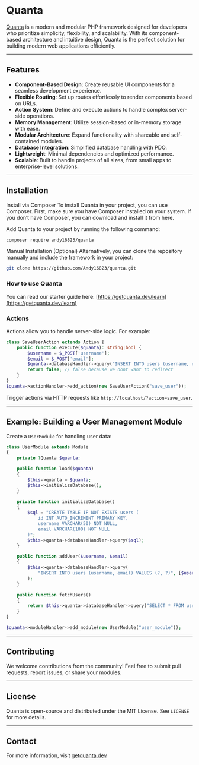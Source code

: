 # Quanta

[Quanta](https://getquanta.dev/) is a modern and modular PHP framework designed for developers who prioritize simplicity, flexibility, and scalability. With its component-based architecture and intuitive design, Quanta is the perfect solution for building modern web applications efficiently.

---

## Features

- **Component-Based Design**: Create reusable UI components for a seamless development experience.
- **Flexible Routing**: Set up routes effortlessly to render components based on URLs.
- **Action System**: Define and execute actions to handle complex server-side operations.
- **Memory Management**: Utilize session-based or in-memory storage with ease.
- **Modular Architecture**: Expand functionality with shareable and self-contained modules.
- **Database Integration**: Simplified database handling with PDO.
- **Lightweight**: Minimal dependencies and optimized performance.
- **Scalable**: Built to handle projects of all sizes, from small apps to enterprise-level solutions.

---

## Installation

Install via Composer
To install Quanta in your project, you can use Composer. First, make sure you have Composer installed on your system. If you don’t have Composer, you can download and install it from here.

Add Quanta to your project by running the following command:

```bash
composer require andy16823/quanta
```

Manual Installation (Optional)
Alternatively, you can clone the repository manually and include the framework in your project:

```bash
git clone https://github.com/Andy16823/quanta.git
```

### How to use Quanta

You can read our starter guide here: [https://getquanta.dev/learn](https://getquanta.dev/learn)

### Actions

Actions allow you to handle server-side logic. For example:

```php
class SaveUserAction extends Action {
    public function execute($quanta): string|bool {
        $username = $_POST['username'];
        $email = $_POST['email'];
        $quanta->databaseHandler->query("INSERT INTO users (username, email) VALUES (?, ?)", [$username, $email]);
        return false; // false because we dont want to redirect
    }
}
$quanta->actionHandler->add_action(new SaveUserAction("save_user"));
```

Trigger actions via HTTP requests like `http://localhost/?action=save_user`.

---

## Example: Building a User Management Module

Create a `UserModule` for handling user data:

```php
class UserModule extends Module
{
    private ?Quanta $quanta;

    public function load($quanta)
    {
        $this->quanta = $quanta;
        $this->initializeDatabase();
    }

    private function initializeDatabase()
    {
        $sql = "CREATE TABLE IF NOT EXISTS users (
            id INT AUTO_INCREMENT PRIMARY KEY,
            username VARCHAR(50) NOT NULL,
            email VARCHAR(100) NOT NULL
        )";
        $this->quanta->databaseHandler->query($sql);
    }

    public function addUser($username, $email)
    {
        $this->quanta->databaseHandler->query(
            "INSERT INTO users (username, email) VALUES (?, ?)", [$username, $email]
        );
    }

    public function fetchUsers()
    {
        return $this->quanta->databaseHandler->query("SELECT * FROM users");
    }
}

$quanta->moduleHandler->add_module(new UserModule("user_module"));
```

---

## Contributing

We welcome contributions from the community! Feel free to submit pull requests, report issues, or share your modules.

---

## License

Quanta is open-source and distributed under the MIT License. See `LICENSE` for more details.

---

## Contact

For more information, visit [getquanta.dev](https://getquanta.dev)

